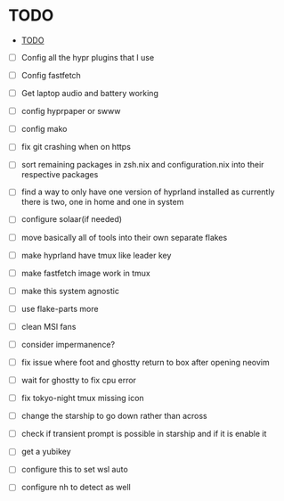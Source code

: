 # TODO

<!-- toc:start -->
- [TODO](#todo)
<!--toc:end-->

- [ ] Config all the hypr plugins that I use
- [ ] Config fastfetch

- [ ] Get laptop audio and battery working
- [ ] config hyprpaper or swww
- [ ] config mako
- [ ] fix git crashing when on https
- [ ] sort remaining packages in zsh.nix and configuration.nix into their
      respective packages
- [ ] find a way to only have one version of hyprland installed as currently
      there is two, one in home and one in system
- [ ] configure solaar(if needed)
- [ ] move basically all of tools into their own separate flakes
- [ ] make hyprland have tmux like leader key
- [ ] make fastfetch image work in tmux
- [ ] make this system agnostic
- [ ] use flake-parts more
- [ ] clean MSI fans
- [ ] consider impermanence?
- [ ] fix issue where foot and ghostty return to box after opening neovim
- [ ] wait for ghostty to fix cpu error
- [ ] fix tokyo-night tmux missing icon
- [ ] change the starship to go down rather than across
- [ ] check if transient prompt is possible in starship and if it is enable it
- [ ] get a yubikey
- [ ] configure this to set wsl auto
- [ ] configure nh to detect as well
